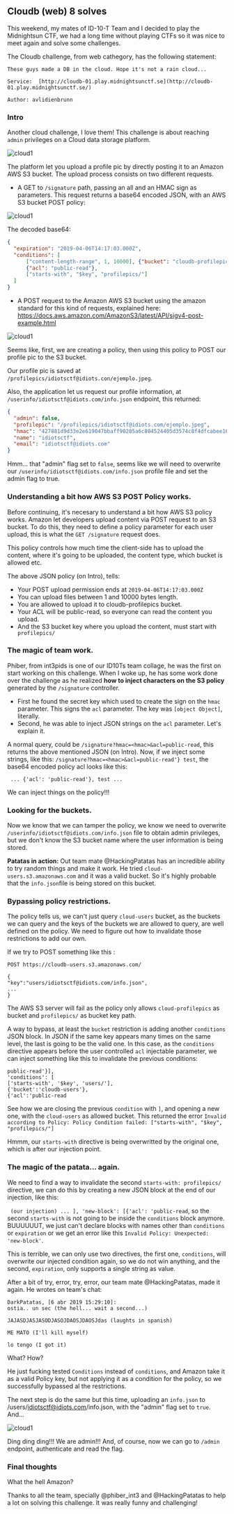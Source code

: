 
## Cloudb (web) 8 solves

This weekend, my mates of ID-10-T Team and I decided to play the Midnightsun CTF, we had a long time without playing CTFs so it was nice to meet again and solve some challenges.

The Cloudb challenge, from web cathegory, has the following statement:

```
These guys made a DB in the cloud. Hope it's not a rain cloud...

Service:  [http://cloudb-01.play.midnightsunctf.se](http://cloudb-01.play.midnightsunctf.se/)

Author: avlidienbrunn
```

### Intro
Another cloud challenge, I love them! This challenge is about reaching ```
admin``` privileges on a Cloud data storage platform.

![cloud1](https://raw.githubusercontent.com/dreadlocked/ctf-writeups/master/images/bigspin/cloudb_1.png)

The platform let you upload a profile pic by directly posting it to an Amazon AWS S3 bucket. The upload process consists on two different requests.

- A GET to ```/signature``` path, passing an all and an HMAC sign as parameters. This request returns a base64 encoded JSON, with an AWS S3 bucket POST policy:

![cloud1](https://raw.githubusercontent.com/dreadlocked/ctf-writeups/master/images/bigspin/cloudb_3.png)

The decoded base64:
```json
{
  "expiration": "2019-04-06T14:17:03.000Z",
  "conditions": [
      ["content-length-range", 1, 10000], {"bucket": "cloudb-profilepics"},
      {"acl": "public-read"},
      ["starts-with", "$key", "profilepics/"]
  ]
}
```

- A POST request to the Amazon AWS S3 bucket using the amazon standard for this kind of requests, explained here: https://docs.aws.amazon.com/AmazonS3/latest/API/sigv4-post-example.html

![cloud1](https://raw.githubusercontent.com/dreadlocked/ctf-writeups/master/images/bigspin/cloudb_4.png)

Seems like, first, we are creating a policy, then using this policy to POST our profile pic to the S3 bucket.

Our profile pic is saved at ```/profilepics/idiotsctf@idiots.con/ejemplo.jpeg```.

Also, the application let us request our profile information, at ```/userinfo/idiotsctf@idiots.com/info.json``` endpoint, this returned:

```json
{
  "admin": false, 
  "profilepic": "/profilepics/idiotsctf@idiots.com/ejemplo.jpeg", 
  "hmac": "427881d9d33e2e619047bbaff90205a6c804524405d3574c8f4dfcabee162788", 
  "name": "idiotsctf", 
  "email": "idiotsctf@idiots.com"
}
```

Hmm... that "admin" flag set to ```false```, seems like we will need to overwrite our ```/userinfo/idiotsctf@idiots.com/info.json``` profile file and set the admin flag to true.

### Understanding a bit how AWS S3 POST Policy works.
Before continuing, it's necesary to understand a bit how AWS S3 policy works. Amazon let developers upload content via POST request to an S3 bucket. To do this, they need to define a policy parameter for each user upload, this is what the ```GET /signature``` request does. 

This policy controls how much time the client-side has to upload the content, where it's going to be uploaded, the content type, which bucket is allowed etc.

The above JSON policy (on Intro), tells:
- Your POST upload permission ends at ```2019-04-06T14:17:03.000Z```
- You can upload files between 1 and 10000 bytes length.
- You are allowed to upload it to cloudb-profilepics bucket.
- Your ACL will be public-read, so everyone can read the content you upload.
- And the S3 bucket key where you upload the content, must start with ```
profilepics/```

### The magic of team work.
Phiber, from int3pids is one of our ID10Ts team collage, he was the first on start working on this challenge. When I woke up, he has some work done over the challenge as he realized **how to inject characters on the S3 policy** generated by the ```/signature``` controller. 

- First he found the secret key which used to create the sign on the ```hmac``` parameter. This signs the ```acl``` parameter. The key was ```[object Object]```, literally.
- Second, he was able to inject JSON strings on the ```acl``` parameter. Let's explain it.

A normal query, could be ```/signature?hmac=<hmac>&acl=public-read```, this returns the above mentioned JSON (on Intro). Now, if we inject some strings, like this: ```/signature?hmac=<hmac>&acl=public-read'} test```, the base64 encoded policy acl looks like this:

``` ... {'acl': 'public-read'}, test ...```


We can inject things on the policy!!!

### Looking for the buckets.
Now we know that we can tamper the policy, we know we need to overwrite ```/userinfo/idiotsctf@idiots.com/info.json``` file to obtain admin privileges, but we don't know the S3 bucket name where the user information is being stored.

**Patatas in action:**
Out team mate @HackingPatatas has an incredible ability to try random things and make it work. He tried ```cloud-users.s3.amazonaws.com``` and it was a valid bucket. So it's highly probable that the ```info.json```file is being stored on this bucket.

### Bypassing policy restrictions.
The policy tells us, we can't just query ```cloud-users``` bucket, as the buckets we can query and the keys of the buckets we are allowed to query, are well defined on the policy. We need to figure out how to invalidate those restrictions to add our own.

If we try to POST something like this :
```
POST https://cloudb-users.s3.amazonaws.com/

{
"key":"users/idiotsctf@idiots.com/info.json",
...
}
```

The AWS S3 server will fail as the policy only allows ```cloud-profilepics``` as bucket and ```profilepics/``` as bucket key path.

A way to bypass, at least the ```bucket``` restriction is adding another ```conditions``` JSON block. In JSON if the same key appears many times on the same level, the last is going to be the valid one. In this case, as the ```conditions``` directive appears before the user controlled ```acl``` injectable parameter, we can inject something like this to invalidate the previous conditions:

```
public-read'}], 
'conditions': [
['starts-with', '$key', 'users/'],
{'bucket':'cloudb-users'},
{'acl':'public-read
```

See how we are closing the previous ```condition``` with ```]```, and opening a new one, with the ```cloud-users``` as allowed bucket. This returned the error ```Invalid according to Policy: Policy Condition failed: ["starts-with", "$key", "profilepics/"]```

Hmmm, our ```starts-with``` directive is being overwritted by the original one, which is after our injection point.

### The magic of the patata... again.
We need to find a way to invalidate the second ```starts-with: profilepics/``` directive, we can do this by creating a new JSON block at the end of our injection, like this:

``` (our injection) ... ], 'new-block': [{'acl': 'public-read```, so the second ```starts-with``` is not going to be inside the ```conditions``` block anymore. BUUUUUUT, we just can't declare blocks with  names other than ```conditions``` or ```expiration``` or we get an error like this ```Invalid Policy: Unexpected: 'new-block'```. 

This is terrible, we can only use two directives, the first one, ```conditions```, will overwrite our injected condition again, so we do not win anything, and the second, ```expiration```, only supports a single string as value.

After a bit of try, error, try, error, our team mate @HackingPatatas, made it again. He wrotes on team's chat: 
```
DarkPatatas, [6 abr 2019 15:29:10]:
ostia.. un sec (the hell... wait a second...)

JAJASDJASJASODJASOJDAOSJDAOSJdas (laughts in spanish)

ME MATO (I'll kill myself)

lo tengo (I got it)
```

What? How?

He just fucking tested ```Conditions``` instead of ```conditions```, and Amazon take it as a valid Policy key, but not applying it as a condition for the policy, so we successfully bypassed al the restrictions.

The next step is do the same but this time, uploading an ```info.json``` to /users/idiotsctf@idiots.com/info.json, with the "admin" flag set to ```true```. And...

![cloud1](https://raw.githubusercontent.com/dreadlocked/ctf-writeups/master/images/bigspin/cloudb_final.png)

Ding ding ding!!! We are admin!!! And, of course, now we can go to ```/admin``` endpoint, authenticate and read the flag.

### Final thoughts

What the hell Amazon?

Thanks to all the team, specially @phiber_int3 and @HackingPatatas to help a lot on solving this challenge. It was really funny and challenging!